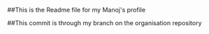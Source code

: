 ##This is the Readme file for my Manoj's profile

##This commit is through my branch on the organisation repository
